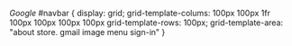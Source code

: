 *Google*
#navbar {
    display: grid;
    grid-template-colums: 100px 100px 1fr 100px 100px 100px 100px
    grid-template-rows: 100px;
    grid-template-area:
    "about store. gmail image menu sign-in" 
}